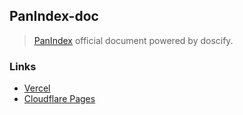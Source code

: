 ## PanIndex-doc
> [PanIndex](https://github.com/libsgh/PanIndex) official document powered by doscify.
### Links
- [Vercel](https://docs.noki.icu/#/)
- [Cloudflare Pages](https://pan-index.pages.dev/)